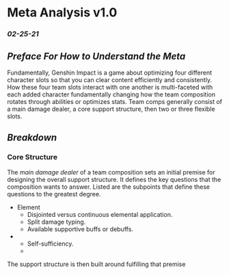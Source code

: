 # Meta Analysis v1.0
### *02-25-21*

## *Preface For How to Understand the Meta*
Fundamentally, Genshin Impact is a game about optimizing four different character slots so that you can clear content efficiently and consistently. How these four team slots interact with one another is multi-faceted with each added character fundamentally changing how the team composition rotates through abilities or optimizes stats. Team comps generally consist of a main damage dealer, a core support structure, then two or three flexible slots.

## *Breakdown*
### Core Structure
The *main damage dealer* of a team composition sets an initial premise for designing the overall support structure. It defines the key questions that the composition wants to answer. Listed are the subpoints that define these questions to the greatest degree.
* Element
  * Disjointed versus continuous elemental application. 
  * Split damage typing.
  * Available supportive buffs or debuffs.
* 
  * Self-sufficiency.
  * 
The support structure is then built around fulfilling that premise
